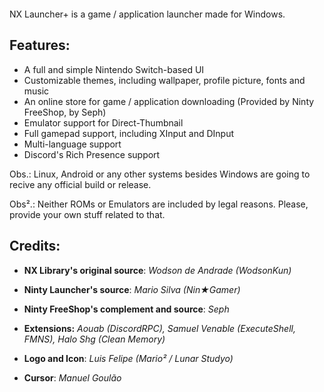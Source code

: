 <div align="center">
    <p><img src="https://raw.githubusercontent.com/WodsonKun/NX-Launcher-Plus/master/assets/nxlauncher_logo.png" alt="" /></p>
</div>

NX Launcher+ is a game / application launcher made for Windows.

## Features:
- A full and simple Nintendo Switch-based UI
- Customizable themes, including wallpaper, profile picture, fonts and music
- An online store for game / application downloading (Provided by Ninty FreeShop, by Seph)
- Emulator support for Direct-Thumbnail
- Full gamepad support, including XInput and DInput
- Multi-language support
- Discord's Rich Presence support

Obs.: Linux, Android or any other systems besides Windows are going to recive any official build or release.

Obs².: Neither ROMs or Emulators are included by legal reasons. Please, provide your own stuff related to that.

## Credits:

- **NX Library's original source**:
*Wodson de Andrade (WodsonKun)*

- **Ninty Launcher's source**:
*Mario Silva (Nin★Gamer)*

- **Ninty FreeShop's complement and source**:
*Seph*

- **Extensions:**
*Aouab (DiscordRPC), Samuel Venable (ExecuteShell, FMNS), Halo Shg (Clean Memory)*

- **Logo and Icon**:
*Luis Felipe (Mario² / Lunar Studyo)*

- **Cursor**:
*Manuel Goulão*
